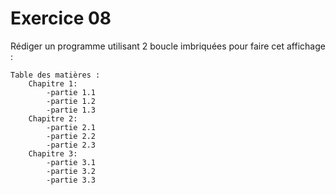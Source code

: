 # Exercice 08

Rédiger un programme utilisant 2 boucle imbriquées pour faire cet affichage :

```
Table des matières :
    Chapitre 1:
        -partie 1.1
        -partie 1.2
        -partie 1.3
    Chapitre 2:
        -partie 2.1
        -partie 2.2
        -partie 2.3
    Chapitre 3:
        -partie 3.1
        -partie 3.2
        -partie 3.3
```


